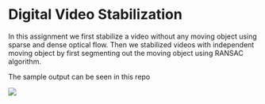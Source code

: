 # Digital Video Stabilization

In this assignment we first stabilize a video without any moving object using sparse and dense optical flow.
Then we stabilized videos with independent moving object by first segmenting out the moving object using RANSAC algorithm.

The sample output can be seen in this repo

![](https://github.com/NiharGupte/OpticalFlow/blob/master/1-2-dense-min.gif)
